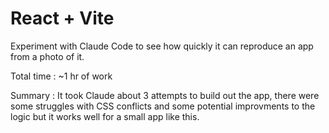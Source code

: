 # React + Vite

Experiment with Claude Code to see how quickly it can reproduce an app from a photo of it. 

Total time : ~1 hr of work

Summary : It took Claude about 3 attempts to build out the app, there were some struggles with CSS conflicts and some potential improvments to the logic but it works well for a small app like this.
